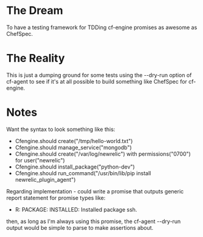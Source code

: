 The Dream
============

To have a testing framework for TDDing cf-engine promises as awesome as ChefSpec.

The Reality
===========

This is just a dumping ground for some tests using the --dry-run option of cf-agent to see if it's at all possible to build something like ChefSpec for cf-engine.

Notes
==========
Want the syntax to look something like this:

- Cfengine.should create("/tmp/hello-world.txt")
- Cfengine.should manage_service("mongodb") 
- Cfengine.should create("/var/log/newrelic") with permissions("0700") for user("newrelic")
- Cfengine.should install_package("python-dev")
- Cfengine.should run_command("/usr/bin/lib/pip install newrelic_plugin_agent")

Regarding implementation - could write a promise that outputs generic report statement for promise types like:

- R: PACKAGE: INSTALLED: Installed package ssh.

then, as long as I'm always using this promise, the cf-agent --dry-run output would be simple to parse to make assertions about.

